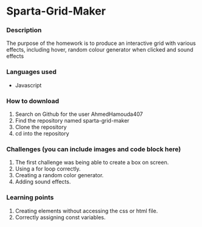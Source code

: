 # Sparta-Grid-Maker
### Description
The purpose of the homework is to produce an interactive grid with various effects, including hover, random colour generator when clicked and sound effects

### Languages used
* Javascript

### How to download
1. Search on Github for the user AhmedHamouda407
2. Find the repository named sparta-grid-maker
3. Clone the repository
4. cd into the repository
 


### Challenges (you can include images and code block here)
1. The first challenge was being able to create a box on screen.
2. Using a for loop correctly.
3. Creating a random color generator.
4. Adding sound effects.

### Learning points
1. Creating elements without accessing the css or html file.
2. Correctly assigning const variables.
